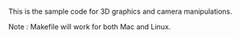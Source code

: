 This is the sample code for 3D graphics and camera manipulations.

Note :
	Makefile will work for both Mac and Linux.
